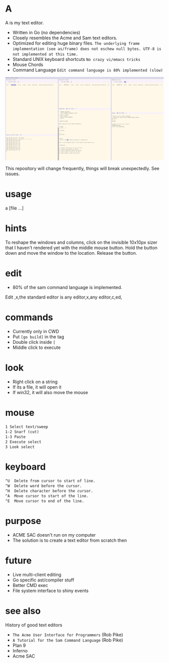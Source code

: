# A
A is my text editor. 
- Written in Go (no dependencies)
- Closely resembles the Acme and Sam text editors.
- Optimized for editing huge binary files. 
  `The underlying frame implementation (see as/frame) does not eschew null bytes. UTF-8 is not implemented at this time.`
- Standard UNIX keyboard shortcuts
  `No crazy vi/emacs tricks`
- Mouse Chords
- Command Language
  `Edit command language is 80% implemented (slow)`


![paint](a.png)

This repository will change frequently, things will break unexpectedly. See issues.

# usage
a [file ...]

# hints
To reshape the windows and columns, click on the invisible 10x10px sizer that I haven't rendered yet with the middle mouse button. Hold the button down and move the window to the location. Release the button.

# edit
- 80% of the sam command language is implemented.

Edit ,x,the standard editor is any editor,x,any editor,c,ed,

# commands
- Currently only in CWD
- Put ```[go build]``` in the tag
- Double click inside ```[```
- Middle click to execute

# look
- Right click on a string
- If its a file, it will open it
- If win32, it will also move the mouse

# mouse
```
1 Select text/sweep
1-2 Snarf (cut)
1-3 Paste
2 Execute select
3 Look select
```

# keyboard
```
^U  Delete from cursor to start of line.
^W  Delete word before the cursor.
^H  Delete character before the cursor.
^A  Move cursor to start of the line.
^E  Move cursor to end of the line.
```

# purpose
- ACME SAC doesn't run on my computer
- The solution is to create a text editor from scratch then

# future
- Live multi-client editing
- Go specific ast/compiler stuff
- Better CMD exec
- File system interface to shiny events

# see also
History of good text editors

- `The Acme User Interface for Programmers` (Rob Pike)
- `A Tutorial for the Sam Command Language` (Rob Pike)
- Plan 9 
- Inferno
- Acme SAC

